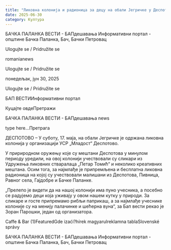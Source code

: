 ```yaml
---
title: "Ликовна колонија и радионица за децу на обали Јегричке у Деспотову"
date: 2025-06-30
category: Култура
---
```


БАЧКА ПАЛАНКА ВЕСТИ - БАПдешавања Информативни портал - општине Бачка Паланка, Бач, Бачки Петровац

Ulogujte se / Pridružite se

romanianews

Ulogujte se / Pridružite se

понедељак, јун 30, 2025

Ulogujte se / Pridružite se

БАП ВЕСТИИнформативни портал

Куцајте овдеПретражи

БАЧКА ПАЛАНКА ВЕСТИ - БАПдешавања news

type here...Претрага

ДЕСПОТОВО – У суботу, 17. маја, на обали Јегричке је одржана ликовна колонија у организацији УСР „Младост“ Деспотово.

У пририродном оружењу које су мештани Деспотова у минулом периоду уредили, на овој колонији учествовали су сликари из Удружења ликовних стваралаца „Петар Томић“ и неколико креативних мештана.
Осим тога, за најмлађе је припремљена и бесплатна ликовна радионица на којој су учествовали малишани из Деспотова, Пивница, Равног села, Гајдобре и Бачке Паланке.



„Прелепо је видети да на нашој колонији има пуно учесника, а посебно се радујемо деци која уживају у овом нашем кутку у природи. За сликаре и госте припремамо рибљи паприкаш, а за најмлађе учеснике колоније су на менију палачинке и шећерна вуна“, за Бап вести рекао је Зоран Парошки, један од организатора.

Caffe & Bar (1)FeaturedGde izaći?hírek magyarulreklamna tablaSlovenské správy

БАЧКА ПАЛАНКА ВЕСТИ - БАПдешавања Информативни портал - општине Бачка Паланка, Бач, Бачки Петровац
